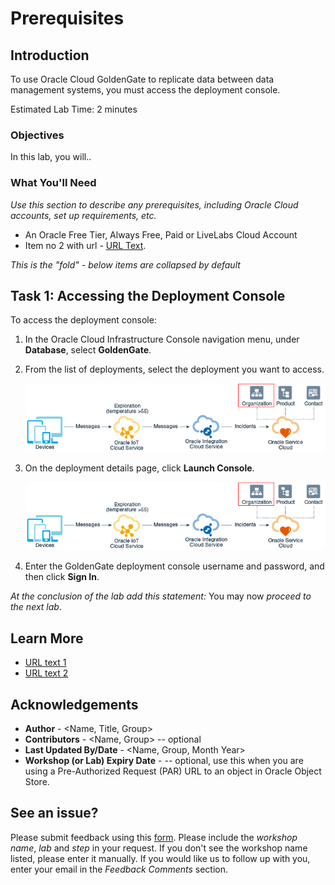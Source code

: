 # Prerequisites

## Introduction

To use Oracle Cloud GoldenGate to replicate data between data management systems, you must access the deployment console.

Estimated Lab Time: 2 minutes

### Objectives

In this lab, you will..

### What You'll Need

*Use this section to describe any prerequisites, including Oracle Cloud accounts, set up requirements, etc.*

* An Oracle Free Tier, Always Free, Paid or LiveLabs Cloud Account
* Item no 2 with url - [URL Text](https://www.oracle.com).

*This is the "fold" - below items are collapsed by default*

## Task 1: Accessing the Deployment Console

To access the deployment console:

1. In the Oracle Cloud Infrastructure Console navigation menu, under **Database**, select **GoldenGate**.

2. From the list of deployments, select the deployment you want to access.

    ![Image alt text](images/sample1.png "Image title")

3. On the deployment details page, click **Launch Console**.

    ![Image alt text](images/sample1.png)

4. Enter the GoldenGate deployment console username and password, and then click **Sign In**.

*At the conclusion of the lab add this statement:*
You may now *proceed to the next lab*.

## Learn More

* [URL text 1](http://docs.oracle.com)
* [URL text 2](http://docs.oracle.com)

## Acknowledgements
* **Author** - <Name, Title, Group>
* **Contributors** -  <Name, Group> -- optional
* **Last Updated By/Date** - <Name, Group, Month Year>
* **Workshop (or Lab) Expiry Date** - <Month Year> -- optional, use this when you are using a Pre-Authorized Request (PAR) URL to an object in Oracle Object Store.

## See an issue?
Please submit feedback using this [form](https://apexapps.oracle.com/pls/apex/f?p=133:1:::::P1_FEEDBACK:1). Please include the *workshop name*, *lab* and *step* in your request.  If you don't see the workshop name listed, please enter it manually. If you would like us to follow up with you, enter your email in the *Feedback Comments* section.

